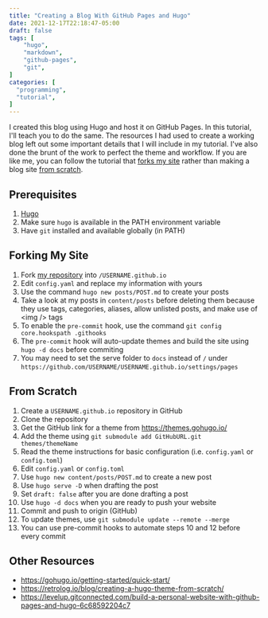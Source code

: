 ```yaml
---
title: "Creating a Blog With GitHub Pages and Hugo"
date: 2021-12-17T22:18:47-05:00
draft: false
tags: [
    "hugo",
    "markdown",
    "github-pages",
    "git",
]
categories: [
  "programming",
  "tutorial",
]
---
```


I created this blog using Hugo and host it on GitHub Pages. In this tutorial, I'll teach you to do the same.
The resources I had used to create a working blog left out some important details that I will include in my tutorial.
I've also done the brunt of the work to perfect the theme and workflow.
If you are like me, you can follow the tutorial that [forks my site](#forking-my-site) rather than making a blog site [from scratch](#from-scratch).

## Prerequisites

1. [Hugo](https://gohugo.io/getting-started/installing#binary-cross-platform)
2. Make sure `hugo` is available in the PATH environment variable
3. Have `git` installed and available globally (in PATH)

## Forking My Site

1. Fork [my repository](https://github.com/elibroftw/elibroftw.github.io) into `/USERNAME.github.io`
2. Edit `config.yaml` and replace my information with yours
3. Use the command `hugo new posts/POST.md` to create your posts
4. Take a look at my posts in `content/posts` before deleting them because they use tags, categories, aliases, allow unlisted posts, and make use of \<img /> tags
5. To enable the `pre-commit` hook, use the command `git config core.hookspath .githooks`
6. The `pre-commit` hook will auto-update themes and build the site using `hugo -d docs` before commiting
7. You may need to set the serve folder to `docs` instead of `/` under `https://github.com/USERNAME/USERNAME.github.io/settings/pages`

## From Scratch

1. Create a `USERNAME.github.io` repository in GitHub
2. Clone the repository
3. Get the GitHub link for a theme from https://themes.gohugo.io/
4. Add the theme using `git submodule add GitHubURL.git themes/themeName`
5. Read the theme instructions for basic configuration (i.e. `config.yaml` or `config.toml`)
6. Edit `config.yaml` or `config.toml`
7. Use `hugo new content/posts/POST.md` to create a new post
8. Use `hugo serve -D` when drafting the post
9. Set `draft: false` after you are done drafting a post
10. Use `hugo -d docs` when you are ready to push your website
11. Commit and push to origin (GitHub)
12. To update themes, use `git submodule update --remote --merge`
13. You can use pre-commit hooks to automate steps 10 and 12 before every commit

## Other Resources

- https://gohugo.io/getting-started/quick-start/
- https://retrolog.io/blog/creating-a-hugo-theme-from-scratch/
- https://levelup.gitconnected.com/build-a-personal-website-with-github-pages-and-hugo-6c68592204c7
